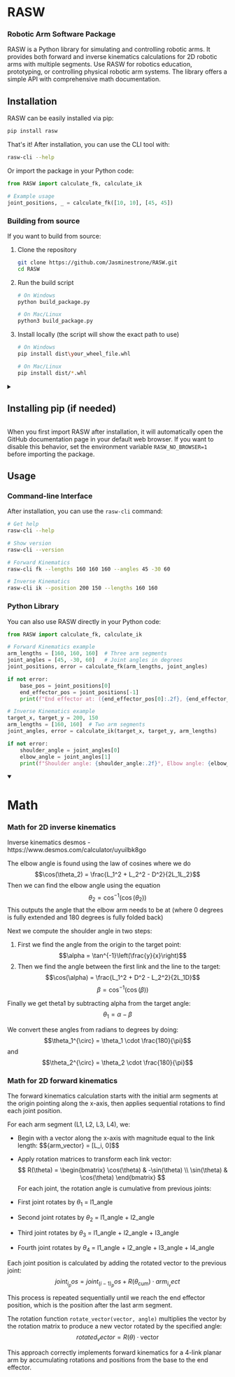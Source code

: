 # RASW
### Robotic Arm Software Package

RASW is a Python library for simulating and controlling robotic arms. It provides both forward and inverse kinematics calculations for 2D robotic arms with multiple segments. Use RASW for robotics education, prototyping, or controlling physical robotic arm systems. The library offers a simple API with comprehensive math documentation.

## Installation

RASW can be easily installed via pip:

```bash
pip install rasw
```

That's it! After installation, you can use the CLI tool with:

```bash
rasw-cli --help
```

Or import the package in your Python code:

```python
from RASW import calculate_fk, calculate_ik

# Example usage
joint_positions, _ = calculate_fk([10, 10], [45, 45])
```

### Building from source

If you want to build from source:

1. Clone the repository
   ```bash
   git clone https://github.com/Jasminestrone/RASW.git
   cd RASW
   ```

2. Run the build script
   ```bash
   # On Windows
   python build_package.py
   
   # On Mac/Linux
   python3 build_package.py
   ```

3. Install locally (the script will show the exact path to use)
   ```bash
   # On Windows
   pip install dist\your_wheel_file.whl
   
   # On Mac/Linux
   pip install dist/*.whl
   ```

<details>
<summary><h2>Installing pip (if needed)</h2></summary>
<details>
<summary>Windows</summary>

```
py -m ensurepip --default-pip
```

</details>
<details>
<summary>Mac/Linux</summary>

```
python3 -m ensurepip --default-pip
```

</details>
</details>

When you first import RASW after installation, it will automatically open the GitHub documentation page in your default web browser. If you want to disable this behavior, set the environment variable `RASW_NO_BROWSER=1` before importing the package.

## Usage

### Command-line Interface

After installation, you can use the `rasw-cli` command:

```bash
# Get help
rasw-cli --help

# Show version
rasw-cli --version

# Forward Kinematics
rasw-cli fk --lengths 160 160 160 --angles 45 -30 60

# Inverse Kinematics 
rasw-cli ik --position 200 150 --lengths 160 160
```

### Python Library

You can also use RASW directly in your Python code:

```python
from RASW import calculate_fk, calculate_ik

# Forward Kinematics example
arm_lengths = [160, 160, 160]  # Three arm segments
joint_angles = [45, -30, 60]   # Joint angles in degrees
joint_positions, error = calculate_fk(arm_lengths, joint_angles)

if not error:
    base_pos = joint_positions[0]
    end_effector_pos = joint_positions[-1]
    print(f"End effector at: ({end_effector_pos[0]:.2f}, {end_effector_pos[1]:.2f})")

# Inverse Kinematics example
target_x, target_y = 200, 150
arm_lengths = [160, 160]  # Two arm segments
joint_angles, error = calculate_ik(target_x, target_y, arm_lengths)

if not error:
    shoulder_angle = joint_angles[0]
    elbow_angle = joint_angles[1]
    print(f"Shoulder angle: {shoulder_angle:.2f}°, Elbow angle: {elbow_angle:.2f}°")
```

<details open>
<summary><h1>Math</h1></summary>
<h3>Math for 2D inverse kinematics</h3>
Inverse kinematics desmos - https://www.desmos.com/calculator/uyuilbk8go

The elbow angle is found using the law of cosines where we do
    $$\cos(\theta_2) = \frac{L_1^2 + L_2^2 - D^2}{2L_1L_2}$$
Then we can find the elbow angle using the equation
    $$\theta_2 = \cos^{-1}(\cos(\theta_2))$$
This outputs the angle that the elbow arm needs to be at (where 0 degrees is fully extended and 180 degrees is fully folded back)

Next we compute the shoulder angle in two steps:
1. First we find the angle from the origin to the target point:
   $$\alpha = \tan^{-1}\left(\frac{y}{x}\right)$$
2. Then we find the angle between the first link and the line to the target:
   $$\cos(\alpha) = \frac{L_1^2 + D^2 - L_2^2}{2L_1D}$$
   $$\beta = \cos^{-1}(\cos(\beta))$$

Finally we get theta1 by subtracting alpha from the target angle:
    $$\theta_1 = \alpha - \beta$$

We convert these angles from radians to degrees by doing:
    $$\theta_1^{\circ} = \theta_1 \cdot \frac{180}{\pi}$$ and $$\theta_2^{\circ} = \theta_2 \cdot \frac{180}{\pi}$$

<h3>Math for 2D forward kinematics</h3>

The forward kinematics calculation starts with the initial arm segments at the origin pointing along the x-axis, then applies sequential rotations to find each joint position.

For each arm segment (L1, L2, L3, L4), we:
- Begin with a vector along the x-axis with magnitude equal to the link length:
  $$\{arm_vector} = [L_i, 0]$$

- Apply rotation matrices to transform each link vector:
$$
R(\theta) = \begin{bmatrix}
\cos(\theta) & -\sin(\theta) \\
\sin(\theta) & \cos(\theta)
\end{bmatrix}
$$
For each joint, the rotation angle is cumulative from previous joints:
- First joint rotates by $\theta_1$ = l1_angle
- Second joint rotates by $\theta_2$ = l1_angle + l2_angle
- Third joint rotates by $\theta_3$ = l1_angle + l2_angle + l3_angle
- Fourth joint rotates by $\theta_4$ = l1_angle + l2_angle + l3_angle + l4_angle

Each joint position is calculated by adding the rotated vector to the previous joint:
  $${joint_i_pos} = {joint_(i-1)_pos} + R(\theta_{\text{cum}}) \cdot {arm_i_vect}$$

This process is repeated sequentially until we reach the end effector position, which is the position after the last arm segment.

The rotation function `rotate_vector(vector, angle)` multiplies the vector by the rotation matrix to produce a new vector rotated by the specified angle:
  $${rotated_vector} = R(\theta) \cdot \text{vector}$$

This approach correctly implements forward kinematics for a 4-link planar arm by accumulating rotations and positions from the base to the end effector.

</details>
